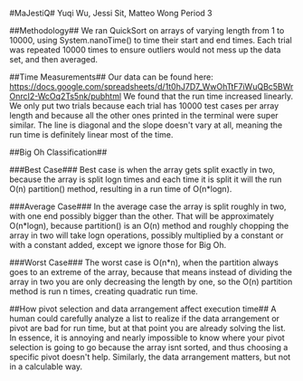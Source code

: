 #MaJestiQ#
Yuqi Wu, Jessi Sit, Matteo Wong
Period 3

##Methodology##
We ran QuickSort on arrays of varying length from 1 to 10000, using System.nanoTime() to time their start and end times. Each trial was repeated 10000 times to ensure outliers would not mess up the data set, and then averaged.

##Time Measurements##
Our data can be found here: https://docs.google.com/spreadsheets/d/1t0hJ7D7_WwOhTtF7iWuQBc5BWrOnrcI2-WcOq2Ts5nk/pubhtml
We found that the run time increased linearly. We only put two trials because each trial has 10000 test cases per array length and because all the other ones printed in the terminal were super similar. The line is diagonal and the slope doesn't vary at all, meaning the run time is definitely linear most of the time.

##Big Oh Classification##

###Best Case###
Best case is when the array gets split exactly in two, because the array is split logn times and each time it is split it will the run O(n) partition() method, resulting in a run time of O(n*logn).

###Average Case###
In the average case the array is split roughly in two, with one end possibly bigger than the other. That will be approximately O(n*logn), because partition() is an O(n) method and roughly chopping the array in two will take logn operations, possibly multiplied by a constant or with a constant added, except we ignore those for Big Oh.

###Worst Case###
The worst case is O(n*n), when the partition always goes to an extreme of the array, because that means instead of dividing the array in two you are only decreasing the length by one, so the O(n) partition method is run n times, creating quadratic run time.

##How pivot selection and data arrangement affect execution time##
A human could carefully analyze a list to realize if the data arrangement or pivot are bad for run time, but at that point you are already solving the list. In essence, it is annoying and nearly impossible to know where your pivot selection is going to go because the array isnt sorted, and thus choosing a specific pivot doesn't help. Similarly, the data arrangement matters, but not in a calculable way.